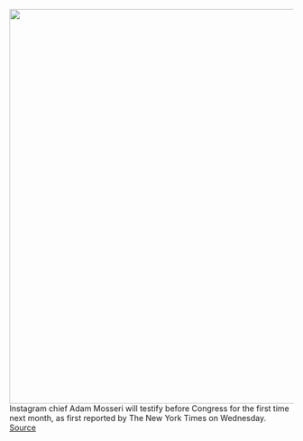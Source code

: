 <img src='https://cdn.vox-cdn.com/thumbor/KLqg5Yok5k9sd1-ncjRnVyQU1Zo=/0x0:2040x1360/1200x800/filters:focal(857x517:1183x843)/cdn.vox-cdn.com/uploads/chorus_image/image/70188845/acastro_190919_1777_instagram_0001.0.0.jpg' width='700px' /><br/>
Instagram chief Adam Mosseri will testify before Congress for the first time next month, as first reported by The New York Times on Wednesday.
<a href='https://www.theverge.com/2021/11/24/22800901/instagram-chief-adam-mosseri-testify-congress-facebook-meta-zuckerberg'> Source <a/>